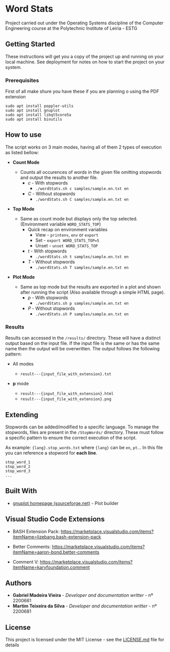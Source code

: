 
# Word Stats

Project carried out under the Operating Systems discipline of the Computer Engineering course at the Polytechnic Institute of Leiria - ESTG

## Getting Started

These instructions will get you a copy of the project up and running on your local machine.
See deployment for notes on how to start the project on your system.

### Prerequisites

First of all make shure you have these if you are planning o using the PDF extension

```
sudo apt install poppler-utils
sudo apt install gnuplot
sudo apt install libqt5core5a
sudo apt install binutils
```

## How to use

The script works on 3 main modes, having all of them 2 types of execution as listed bellow:

* **Count Mode** 
	* Counts all occurences of words in the given file omitting stopwords and output the results to another file.
		* *c* - With stopwords
			* `./wordStats.sh c samples/sample.en.txt en`
		* *C* - Without stopwords
			* `./wordStats.sh C samples/sample.en.txt en`

* **Top Mode**
	* Same as count mode but displays only the top selected. (Environment variable `WORD_STATS_TOP`)
		* Quick recap on environment variables
			* View - `printenv`, `env` or `export`
			* Set - `export WORD_STATS_TOP=5`
			* Unset - `unset WORD_STATS_TOP`
		* *t* - With stopwords
			* `./wordStats.sh t samples/sample.en.txt en`
		*  *T* - Without stopwords
			* `./wordStats.sh T samples/sample.en.txt en`
* **Plot Mode** 
	* Same as top mode but the results are exported in a plot and shown after running the script (Also available  through a simple HTML page).
		* *p* - With stopwords
			* `./wordStats.sh p samples/sample.en.txt en`
		*  *P* - Without stopwords
			* `./wordStats.sh P samples/sample.en.txt en`


### Results

Results can accessed in the `/results/` directory. 
These will have a distinct output based on the input file.
If the input file is the same or has the same name then the output will be overwritten.
The output follows the following pattern:

* All modes
	* `result---{input_file_with_extension}.txt`
	
* **p** mode
	* `result---{input_file_with_extension}.html`
	* `result---{input_file_with_extension}.png`

## Extending

Stopwords can be added/modified to a specific language.
To manage the stopwords, files are present in the `/StopWords/` directory. These must follow a specific pattern to ensure the correct execution of the script.

As example: `{lang}.stop_words.txt` where `{lang}` can be `en`, `pt`...
In this file you can reference a stopword for **each line**.
```
stop_word_1
stop_word_2
stop_word_3
...
```

## Built With

* [gnuplot homepage (sourceforge.net)](http://gnuplot.sourceforge.net/) - Plot builder

## Visual Studio Code Extensions

 * BASH Extension Pack: https://marketplace.visualstudio.com/items?itemName=lizebang.bash-extension-pack

 * Better Comments: https://marketplace.visualstudio.com/items?itemName=aaron-bond.better-comments

 * Comment V: https://marketplace.visualstudio.com/items?itemName=karyfoundation.comment

## Authors

* **Gabriel Madeira Vieira** - *Developer and documentation writter* - nº 2200661
* **Martim Teixeira da Silva** - *Developer and documentation writter* - nº 2200681

## License

This project is licensed under the MIT License - see the [LICENSE.md](LICENSE.md) file for details
